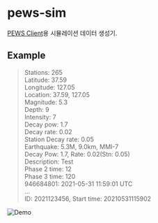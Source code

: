 # pews-sim

[PEWS Client](https://github.com/NeuroWhAI/PewsClient)용 시뮬레이션 데이터 생성기.

## Example

> Stations: 265  
> Latitude: 37.59  
> Longitude: 127.05  
> Location: 37.59, 127.05  
> Magnitude: 5.3  
> Depth: 9  
> Intensity: 7  
> Decay pow: 1.7  
> Decay rate: 0.02  
> Station Decay rate: 0.05  
> Earthquake: 5.3M, 9.0km, MMI-7  
> Decay Pow: 1.7, Rate: 0.02(Stn: 0.05)  
> Description: Test  
> Phase 2 time: 12  
> Phase 3 time: 120  
> 946684801: 2021-05-31 11:59:01 UTC  
> ...  
> ID: 2021123456, Start time: 20210531115902  

![Demo](res/demo.png)
